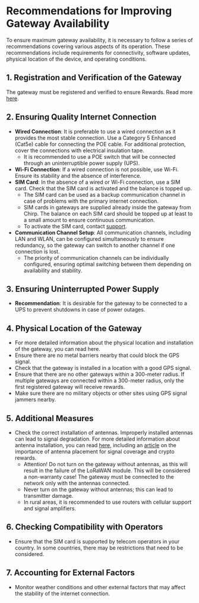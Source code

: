# Recommendations for Improving Gateway Availability

To ensure maximum gateway availability, it is necessary to follow a series of recommendations covering various aspects of its operation. These recommendations include requirements for connectivity, software updates, physical location of the device, and operating conditions.

## 1. Registration and Verification of the Gateway

The gateway must be registered and verified to ensure Rewards. Read more [here](5-registration.md).

## 2. Ensuring Quality Internet Connection

* **Wired Connection**: It is preferable to use a wired connection as it provides the most stable connection. Use a Category 5 Enhanced (Cat5e) cable for connecting the POE cable. For additional protection, cover the connections with electrical insulation tape.
  * It is recommended to use a POE switch that will be connected through an uninterruptible power supply (UPS).
* **Wi-Fi Connection**: If a wired connection is not possible, use Wi-Fi. Ensure its stability and the absence of interference.
* **SIM Card**: In the absence of a wired or Wi-Fi connection, use a SIM card. Check that the SIM card is activated and the balance is topped up.
  * The SIM card can be used as a backup communication channel in case of problems with the primary internet connection.
  * SIM cards in gateways are supplied already inside the gateway from Chirp. The balance on each SIM card should be topped up at least to a small amount to ensure continuous communication.
  * To activate the SIM card, contact [support](mailto:help@chirpwireless.io).
* **Communication Channel Setup**: All communication channels, including LAN and WLAN, can be configured simultaneously to ensure redundancy, so the gateway can switch to another channel if one connection is lost.
  * The priority of communication channels can be individually configured, ensuring optimal switching between them depending on availability and stability.

## 3. Ensuring Uninterrupted Power Supply

* **Recommendation**: It is desirable for the gateway to be connected to a UPS to prevent shutdowns in case of power outages.

## 4. Physical Location of the Gateway

* For more detailed information about the physical location and installation of the gateway, you can read here.
* Ensure there are no metal barriers nearby that could block the GPS signal.
* Check that the gateway is installed in a location with a good GPS signal.
* Ensure that there are no other gateways within a 300-meter radius. If multiple gateways are connected within a 300-meter radius, only the first registered gateway will receive rewards.
* Make sure there are no military objects or other sites using GPS signal jammers nearby.

## 5. Additional Measures

* Check the correct installation of antennas. Improperly installed antennas can lead to signal degradation. For more detailed information about antenna installation, you can read [here](2-installation-scenarios.md), including an [article](3-placementrewards.md) on the importance of antenna placement for signal coverage and crypto rewards.
  * Attention! Do not turn on the gateway without antennas, as this will result in the failure of the LoRaWAN module. This will be considered a non-warranty case! The gateway must be connected to the network only with the antennas connected.
  * Never turn on the gateway without antennas; this can lead to transmitter damage.
  * In rural areas, it is recommended to use routers with cellular support and signal amplifiers.

## 6. Checking Compatibility with Operators

* Ensure that the SIM card is supported by telecom operators in your country. In some countries, there may be restrictions that need to be considered.

## 7. Accounting for External Factors

* Monitor weather conditions and other external factors that may affect the stability of the internet connection.
